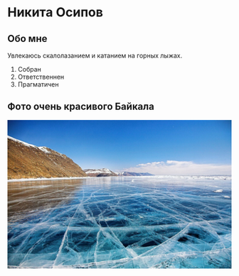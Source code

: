 # Никита Осипов
## Обо мне
Увлекаюсь скалолазанием и катанием на горных лыжах.
1. Собран
2. Ответственнен
3. Прагматичен
## Фото очень красивого Байкала
![Здесь должно быть фото очень красивого Байкала](/img/baikal.jpg "Фото очень красивого Байкала")
